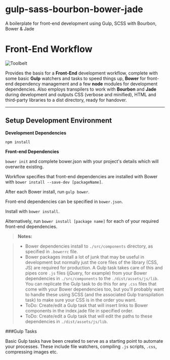 # gulp-sass-bourbon-bower-jade
A boilerplate for front-end development using Gulp, SCSS with Bourbon, Bower &amp; Jade

Front-End Workflow
===================
![Toolbelt](https://github.com/Kzai/gulp-sass-bourbon-bower-jade/blob/master/toolbelt.jpg)


Provides the basis for a **Front-End** development workflow, complete with some basic **Gulp** watchers and tasks to speed things up, **Bower** for front-end dependency management and a few **node** modules for development dependencies. Also employs transpilers to work with **Bourbon** and **Jade** during development and outputs CSS (verbose and minified), HTML and third-party libraries to a dist directory, ready for handover.

----------


<i class="icon-cog"></i> Setup Development Environment
-------------
**Development Dependencies**

`npm install`


**Front-end Dependencies**

`bower init` and complete bower.json with your project's details which will overwrite existing.

Workflow specifies that front-end dependencies are installed with Bower with `bower install --save-dev [packageName]`.

After each Bower install, run `gulp bower`.

Front-end dependencies can be specified in `bower.json`.

Install with `bower install`.

Alternatively, run `bower install [package name]` for each of your required front-end dependencies.

> **Notes:**

> - Bower dependencies install to `./src/components` directory, as specified in `.bowerrc` file.
> - Bower packages install a lot of junk that may be useful in development but normally just the core files of the library (CSS, JS) are required for production. A Gulp task takes care of this and pipes core `.js` files (jQuery, for example) from your Bower dependencies in `./src/components` to the `./dist/assets/js/lib`. You can replicate the Gulp task to do this for any `.css` files that come with your Bower dependencies too, but you'll probably want to handle these using SCSS (and the associated Gulp transpilation task) to make sure your CSS is in the order you want.
> - ToDo: Create/edit a Gulp task that will insert links to Bower components in the index.jade file in specified order.
> - ToDo: Create/edit a Gulp task that will edit the paths to these dependencies in `./dist/assets/js/lib`.


###Gulp Tasks

Basic Gulp tasks have been created to serve as a starting point to automate your processes.
These include file watchers, compiling `.js` scripts, `.css`, compressing images etc.

